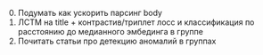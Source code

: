 
0. Подумать как ускорить парсинг body
2. ЛСТМ на title + контрастив/триплет лосс и классификация по расстоянию до медианного эмбединга в группе
3. Почитать статьи про детекцию аномалий в группах